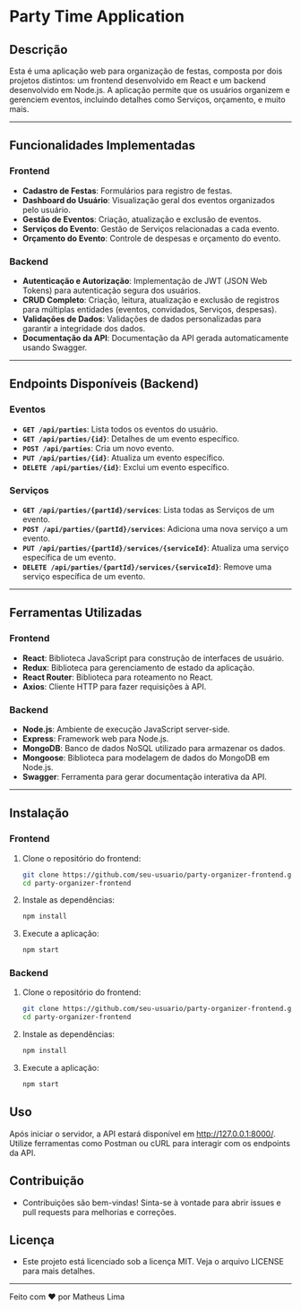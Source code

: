 # Party Time Application

## Descrição

Esta é uma aplicação web para organização de festas, composta por dois projetos distintos: um frontend desenvolvido em React e um backend desenvolvido em Node.js. 
A aplicação permite que os usuários organizem e gerenciem eventos, incluindo detalhes como Serviços, orçamento, e muito mais.

---

## Funcionalidades Implementadas

### Frontend

- **Cadastro de Festas**: Formulários para registro de festas.
- **Dashboard do Usuário**: Visualização geral dos eventos organizados pelo usuário.
- **Gestão de Eventos**: Criação, atualização e exclusão de eventos.
- **Serviços do Evento**: Gestão de Serviços relacionadas a cada evento.
- **Orçamento do Evento**: Controle de despesas e orçamento do evento.

### Backend

- **Autenticação e Autorização**: Implementação de JWT (JSON Web Tokens) para autenticação segura dos usuários.
- **CRUD Completo**: Criação, leitura, atualização e exclusão de registros para múltiplas entidades (eventos, convidados, Serviços, despesas).
- **Validações de Dados**: Validações de dados personalizadas para garantir a integridade dos dados.
- **Documentação da API**: Documentação da API gerada automaticamente usando Swagger.

---

## Endpoints Disponíveis (Backend)


### Eventos

- **`GET /api/parties`**: Lista todos os eventos do usuário.
- **`GET /api/parties/{id}`**: Detalhes de um evento específico.
- **`POST /api/parties`**: Cria um novo evento.
- **`PUT /api/parties/{id}`**: Atualiza um evento específico.
- **`DELETE /api/parties/{id}`**: Exclui um evento específico.


### Serviços

- **`GET /api/parties/{partId}/services`**: Lista todas as Serviços de um evento.
- **`POST /api/parties/{partId}/services`**: Adiciona uma nova serviço a um evento.
- **`PUT /api/parties/{partId}/services/{serviceId}`**: Atualiza uma serviço específica de um evento.
- **`DELETE /api/parties/{partId}/services/{serviceId}`**: Remove uma serviço específica de um evento.


---

## Ferramentas Utilizadas

### Frontend

- **React**: Biblioteca JavaScript para construção de interfaces de usuário.
- **Redux**: Biblioteca para gerenciamento de estado da aplicação.
- **React Router**: Biblioteca para roteamento no React.
- **Axios**: Cliente HTTP para fazer requisições à API.

### Backend

- **Node.js**: Ambiente de execução JavaScript server-side.
- **Express**: Framework web para Node.js.
- **MongoDB**: Banco de dados NoSQL utilizado para armazenar os dados.
- **Mongoose**: Biblioteca para modelagem de dados do MongoDB em Node.js.
- **Swagger**: Ferramenta para gerar documentação interativa da API.

---

## Instalação

### Frontend

1. Clone o repositório do frontend:
   ```bash
   git clone https://github.com/seu-usuario/party-organizer-frontend.git
   cd party-organizer-frontend

2. Instale as dependências:
   ```bash
   npm install
   ```

3. Execute a aplicação:
   ```bash
   npm start
   ```

### Backend

1. Clone o repositório do frontend:
   ```bash
   git clone https://github.com/seu-usuario/party-organizer-frontend.git
   cd party-organizer-frontend
   ```

2. Instale as dependências:
   ```bash
   npm install
   ```
   
3. Execute a aplicação:
   ```bash
   npm start
   ```

## Uso
Após iniciar o servidor, a API estará disponível em http://127.0.0.1:8000/. Utilize ferramentas como Postman ou cURL para interagir com os endpoints da API.

## Contribuição
- Contribuições são bem-vindas! Sinta-se à vontade para abrir issues e pull requests para melhorias e correções.

## Licença
- Este projeto está licenciado sob a licença MIT. Veja o arquivo LICENSE para mais detalhes.

***

Feito com ❤️ por Matheus Lima
